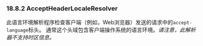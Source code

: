 ### 18.8.2 AcceptHeaderLocaleResolver

此语言环境解析程序检查客户端（例如，Web浏览器）发送的请求中的`accept-language`标头。 通常这个头域包含客户端操作系统的语言环境。_请注意，此解析器不支持时区信息。_

